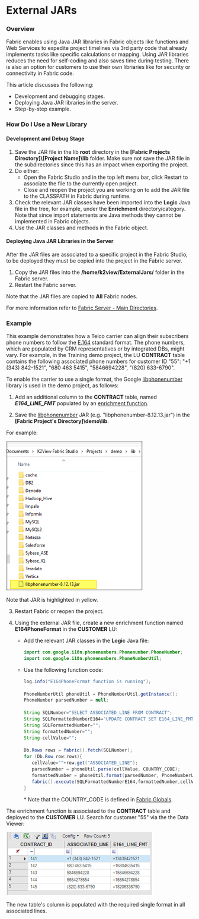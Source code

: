 # External JARs

### Overview

Fabric enables using Java JAR libraries in Fabric objects like functions and Web Services to expedite project timelines via 3rd  party code that already implements tasks like specific calculations or mapping. Using JAR libraries reduces the need for self-coding and also saves time during testing. There is also an option for customers to use their own libriaries like for security or connectivity in Fabric code. 

This article discusses the following: 

- Development and debugging stages.
- Deploying Java JAR libraries in the server. 
- Step-by-step example.

### How Do I Use a New Library

#### Development and Debug Stage
1. Save the JAR file in the lib **root** directory in the **[Fabric Projects Directory]\\[Project Name]\lib** folder. Make sure not save the JAR file in the subdirectories since this has an impact when exporting the project. 
2. Do either:
   -   Open the Fabric Studio and in the top left menu bar, click Restart to associate the file to the currently open project. 
   -   Close and reopen the project you are working on to add the JAR file to the CLASSPATH in Fabric during runtime. 
3. Check the relevant JAR classes have been imported into the **Logic** Java file in the tree, for example, under the **Enrichment** directory/category. Note that since import statements are Java methods they cannot be implemented in Fabric objects.
4. Use the JAR classes and methods in the Fabric object.
 

#### Deploying Java JAR Libraries in the Server

After the JAR files are associated to a specific project in the Fabric Studio, to be deployed they must be copied into the project in the Fabric server.

1. Copy the JAR files into the **/home/k2view/ExternalJars/** folder in the Fabric server.
2. Restart the Fabric server.

Note that the JAR files are copied to **All** Fabric nodes. 

For more information refer to [Fabric Server - Main Directories](/articles/02_fabric_architecture/02_fabric_directories.md). 

### Example

This example demonstrates how a Telco carrier can align their subscribers phone numbers to follow the [E.164](https://en.wikipedia.org/wiki/E.164) standard format. The phone numbers, which are populated by CRM representatives or by integrated DBs, might vary. For example, in the Training demo project, the LU **CONTRACT** table contains the following associated phone numbers for customer ID "55": "+1 (343) 842-1521", "680 463 5415", "5846694228", "(820) 633-6790". 

To enable the carrier to use a single format, the Google [libphonenumber](https://github.com/google/libphonenumber) library is used in the demo project, as follows:

1. Add an additional column to the **CONTRACT** table, named ***E164_LINE_FMT*** populated by an [enrichment function](/articles/10_enrichment_function/01_enrichment_function_overview.md). 

2. Save the  [libphonenumber](https://github.com/google/libphonenumber) JAR (e.g. "libphonenumber-8.12.13.jar") in the **[Fabric Project's Directory]\demo\lib**. 

For example:



   ![image](images/external_lib.png)

   Note that JAR is highlighted in yellow.
   
3. Restart Fabric or reopen the project.

4. Using the external JAR file, create a new enrichment function named **E164PhoneFormat** in the **CUSTOMER** LU: 

   - Add the relevant JAR classes in the **Logic** Java file:

     ~~~java
     import com.google.i18n.phonenumbers.Phonenumber.PhoneNumber;
     import com.google.i18n.phonenumbers.PhoneNumberUtil;
     ~~~

   - Use the following function code: 

     ~~~java
     log.info("E164PhoneFormat function is running");
     
     PhoneNumberUtil phoneUtil = PhoneNumberUtil.getInstance(); 
     PhoneNumber parsedNumber = null; 
     
     String SQLNumber="SELECT ASSOCIATED_LINE FROM CONTRACT";
     String SQLFormattedNumberE164="UPDATE CONTRACT SET E164_LINE_FMT  = ? where  ASSOCIATED_LINE = ?";
     String SQLFormattedNumber="";
     String formattedNumber="";
     String cellValue="";
     
     Db.Rows rows = fabric().fetch(SQLNumber);
     for (Db.Row row:rows){ 
     	cellValue=""+row.get("ASSOCIATED_LINE");
     	parsedNumber = phoneUtil.parse(cellValue, COUNTRY_CODE); 
     	formattedNumber = phoneUtil.format(parsedNumber, PhoneNumberUtil.PhoneNumberFormat.E164);
     	fabric().execute(SQLFormattedNumberE164,formattedNumber,cellValue);
     }
     ~~~

     \* Note that the COUNTRY_CODE is defined in [Fabric Globals](/articles/08_globals/01_globals_overview.md).  


The enrichment function is associated to the **CONTRACT** table and deployed to the **CUSTOMER** LU. Search for customer "55" via the the Data Viewer:



![image](images/external_e164.png)

The new table's column is populated with the required single format in all associated lines.
